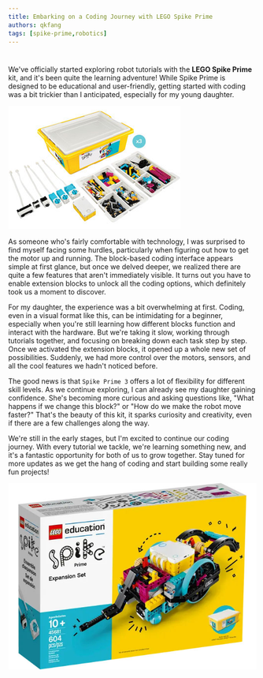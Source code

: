 ```yaml
---
title: Embarking on a Coding Journey with LEGO Spike Prime
authors: qkfang
tags: [spike-prime,robotics]
---
```

# 

We've officially started exploring robot tutorials with the **LEGO Spike Prime** kit, and it's been quite the learning adventure! While Spike Prime is designed to be educational and user-friendly, getting started with coding was a bit trickier than I anticipated, especially for my young daughter.

![alt text](images/spike-prime-kit.jpg)

As someone who's fairly comfortable with technology, I was surprised to find myself facing some hurdles, particularly when figuring out how to get the motor up and running. The block-based coding interface appears simple at first glance, but once we delved deeper, we realized there are quite a few features that aren't immediately visible. It turns out you have to enable extension blocks to unlock all the coding options, which definitely took us a moment to discover.

For my daughter, the experience was a bit overwhelming at first. Coding, even in a visual format like this, can be intimidating for a beginner, especially when you're still learning how different blocks function and interact with the hardware. But we're taking it slow, working through tutorials together, and focusing on breaking down each task step by step. Once we activated the extension blocks, it opened up a whole new set of possibilities. Suddenly, we had more control over the motors, sensors, and all the cool features we hadn't noticed before.

The good news is that `Spike Prime 3` offers a lot of flexibility for different skill levels. As we continue exploring, I can already see my daughter gaining confidence. She's becoming more curious and asking questions like, "What happens if we change this block?" or "How do we make the robot move faster?" That's the beauty of this kit, it sparks curiosity and creativity, even if there are a few challenges along the way.

We're still in the early stages, but I'm excited to continue our coding journey. With every tutorial we tackle, we're learning something new, and it's a fantastic opportunity for both of us to grow together. Stay tuned for more updates as we get the hang of coding and start building some really fun projects!

![alt text](images/spike-prime-box.jpg)

